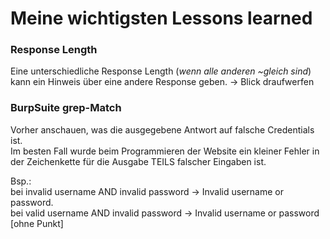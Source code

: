 # Meine wichtigsten Lessons learned

### Response Length

Eine unterschiedliche Response Length (_wenn alle anderen ~gleich sind_) kann ein Hinweis über eine andere Response geben.
-> Blick draufwerfen

### BurpSuite grep-Match

Vorher anschauen, was die ausgegebene Antwort auf falsche Credentials ist.\
Im besten Fall wurde beim Programmieren der Website ein kleiner Fehler in der Zeichenkette für die Ausgabe TEILS falscher Eingaben ist.

Bsp.:\
bei invalid username AND invalid password -> Invalid username or password.\
bei valid username AND invalid password -> Invalid username or password [ohne Punkt]